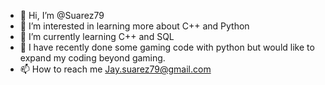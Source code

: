 - 👋 Hi, I’m @Suarez79
- 👀 I’m interested in learning more about C++ and Python 
- 🌱 I’m currently learning C++ and SQL
- 💞️ I have recently done some gaming code with python but would like to expand my coding beyond gaming.
- 📫 How to reach me Jay.suarez79@gmail.com

<!---
Suarez79/Suarez79 is a ✨ special ✨ repository because its `README.md` (this file) appears on your GitHub profile.
You can click the Preview link to take a look at your changes.
--->


